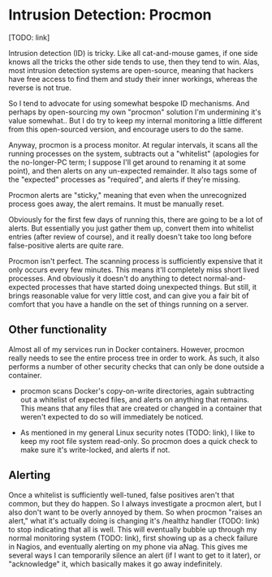 
# Intrusion Detection: Procmon

[TODO: link]

Intrusion detection (ID) is tricky.  Like all cat-and-mouse games, if one side
knows all the tricks the other side tends to use, then they tend to win.
Alas, most intrusion detection systems are open-source, meaning that hackers
have free access to find them and study their inner workings, whereas the
reverse is not true.

So I tend to advocate for using somewhat bespoke ID mechanisms.  And perhaps
by open-sourcing my own "procmon" solution I'm undermining it's value
somewhat..  But I do try to keep my internal monitoring a little different
from this open-sourced version, and encourage users to do the same.

Anyway, procmon is a process monitor.  At regular intervals, it scans all the
running processes on the system, subtracts out a "whitelist" (apologies for
the no-longer-PC term; I suppose I'll get around to renaming it at some
point), and then alerts on any un-expected remainder.  It also tags some of
the "expected" processes as "required", and alerts if they're missing.

Procmon alerts are "sticky," meaning that even when the unrecognized process
goes away, the alert remains.  It must be manually reset.

Obviously for the first few days of running this, there are going to be a lot
of alerts.  But essentially you just gather them up, convert them into
whitelist entries (after review of course), and it really doesn't take too
long before false-positive alerts are quite rare.

Procmon isn't perfect.  The scanning process is sufficiently expensive that it
only occurs every few minutes.  This means it'll completely miss short lived
processes.  And obviously it doesn't do anything to detect normal-and-expected
processes that have started doing unexpected things.  But still, it brings
reasonable value for very little cost, and can give you a fair bit of comfort
that you have a handle on the set of things running on a server.


## Other functionality

Almost all of my services run in Docker containers.  However, procmon really
needs to see the entire process tree in order to work.  As such, it also
performs a number of other security checks that can only be done outside a
container.

- procmon scans Docker's copy-on-write directories, again subtracting out a
  whitelist of expected files, and alerts on anything that remains.  This
  means that any files that are created or changed in a container that weren't
  expected to do so will immediately be noticed.

- As mentioned in my general Linux security notes (TODO: link), I like to keep
  my root file system read-only.  So procmon does a quick check to make sure
  it's write-locked, and alerts if not.


## Alerting

Once a whitelist is sufficiently well-tuned, false positives aren't that
common, but they do happen.  So I always investigate a procmon alert, but I
also don't want to be overly annoyed by them.  So when procmon "raises an
alert," what it's actually doing is changing it's /healthz handler (TODO:
link) to stop indicating that all is well.  This will eventually bubble up
through my normal monitoring system (TODO: link), first showing up as a check
failure in Nagios, and eventually alerting on my phone via aNag.  This gives
me several ways I can temporarily silence an alert (if I want to get to it
later), or "acknowledge" it, which basically makes it go away indefinitely.

